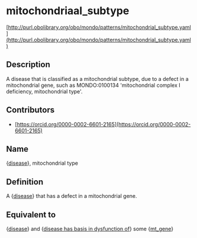 # mitochondriaal_subtype 

[http://purl.obolibrary.org/obo/mondo/patterns/mitochondrial_subtype.yaml](http://purl.obolibrary.org/obo/mondo/patterns/mitochondrial_subtype.yaml)
## Description 

A disease that is classified as a mitochondrial subtype, due to a defect in a mitochondrial gene, such as MONDO:0100134 'mitochondrial complex I deficiency, mitochondrial type'.
## Contributors 
* [https://orcid.org/0000-0002-6601-2165](https://orcid.org/0000-0002-6601-2165) 
## Name 

{[disease](http://purl.obolibrary.org/obo/MONDO_0000001)}, mitochondrial type

## Definition 

A {[disease](http://purl.obolibrary.org/obo/MONDO_0000001)} that has a defect in a mitochondrial gene.

## Equivalent to 

{[disease](http://purl.obolibrary.org/obo/MONDO_0000001)} and {[disease has basis in dysfunction of](http://purl.obolibrary.org/obo/RO_0004020)} some {[mt_gene](http://purl.obolibrary.org/obo/SO_0000088)}

